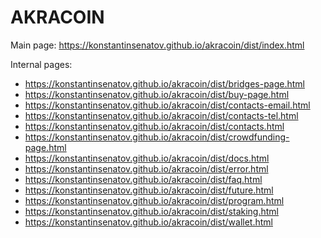 # AKRACOIN
Main page: https://konstantinsenatov.github.io/akracoin/dist/index.html

Internal pages:
  - https://konstantinsenatov.github.io/akracoin/dist/bridges-page.html
  - https://konstantinsenatov.github.io/akracoin/dist/buy-page.html
  - https://konstantinsenatov.github.io/akracoin/dist/contacts-email.html
  - https://konstantinsenatov.github.io/akracoin/dist/contacts-tel.html
  - https://konstantinsenatov.github.io/akracoin/dist/contacts.html
  - https://konstantinsenatov.github.io/akracoin/dist/crowdfunding-page.html
  - https://konstantinsenatov.github.io/akracoin/dist/docs.html
  - https://konstantinsenatov.github.io/akracoin/dist/error.html
  - https://konstantinsenatov.github.io/akracoin/dist/faq.html
  - https://konstantinsenatov.github.io/akracoin/dist/future.html
  - https://konstantinsenatov.github.io/akracoin/dist/program.html
  - https://konstantinsenatov.github.io/akracoin/dist/staking.html
  - https://konstantinsenatov.github.io/akracoin/dist/wallet.html
